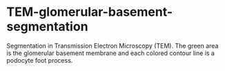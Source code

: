 # TEM-glomerular-basement-segmentation
Segmentation in Transmission Electron Microscopy (TEM). The green area is the glomerular basement membrane and each colored contour line is a podocyte foot process.
